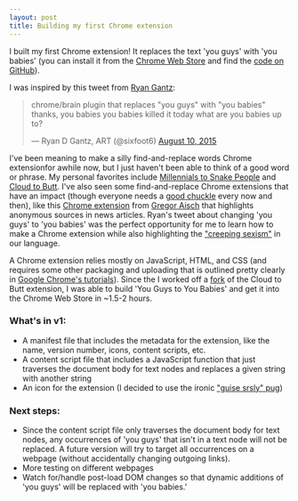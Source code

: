 ```yaml
---
layout: post
title: Building my first Chrome extension
---
```


I built my first Chrome extension! It replaces the text 'you guys' with 'you babies' (you can install it from the [Chrome Web Store](https://chrome.google.com/webstore/detail/you-guys-to-you-babies/kcedlblodlmlheifgechgmhmdpeaadcc) and find the [code on GitHub](https://github.com/nicolezhu/you-guys)).

I was inspired by this tweet from [Ryan Gantz](https://twitter.com/sixfoot6):

<blockquote class="twitter-tweet" lang="en"><p lang="en" dir="ltr">chrome/brain plugin that replaces &quot;you guys&quot; with &quot;you babies&quot;&#10;&#10;thanks, you babies&#10;you babies killed it today&#10;what are you babies up to?</p>&mdash; Ryan D Gantz, ART (@sixfoot6) <a href="https://twitter.com/sixfoot6/status/630825211370143744">August 10, 2015</a></blockquote>
<script async src="//platform.twitter.com/widgets.js" charset="utf-8"></script>

I've been meaning to make a silly find-and-replace words Chrome extensionfor awhile now, but I just haven't been able to think of a good word or phrase. My personal favorites include [Millennials to Snake People](https://chrome.google.com/webstore/detail/millennials-to-snake-peop/jhkibealmjkbkafogihpeidfcgnigmlf?hl=en-US) and [Cloud to Butt](https://chrome.google.com/webstore/detail/cloud-to-butt-plus/apmlngnhgbnjpajelfkmabhkfapgnoai?hl=en). I've also seen some find-and-replace Chrome extensions that have an impact (though everyone needs a [good chuckle](http://gizmodo.com/the-best-of-cloud-to-butt-the-only-extension-youll-eve-1685863609) every now and then), like this [Chrome extension](https://github.com/gka/citation-needed) from [Gregor Aisch](https://twitter.com/driven_by_data) that highlights anonymous sources in news articles. Ryan's tweet about changing 'you guys' to 'you babies' was the perfect opportunity for me to learn how to make a Chrome extension while also highlighting the ["creeping sexism"](http://www.vox.com/2015/6/11/8761227/you-guys-sexism-language) in our language.

A Chrome extension relies mostly on JavaScript, HTML, and CSS (and requires some other packaging and uploading that is outlined pretty clearly in [Google Chrome's tutorials](https://developer.chrome.com/extensions/getstarted)). Since the I worked off a [fork](https://github.com/panicsteve/cloud-to-butt) of the Cloud to Butt extension, I was able to build 'You Guys to You Babies' and get it into the Chrome Web Store in ~1.5-2 hours.

### What's in v1:
- A manifest file that includes the metadata for the extension, like the name, version number, icons, content scripts, etc.
- A content script file that includes a JavaScript function that just traverses the document body for text nodes and replaces a given string with another string
- An icon for the extension (I decided to use the ironic ["guise srsly" pug](http://www.reactionface.info/sites/default/files/imagecache/Node_Page/images/1310497097772.gif))

### Next steps:
- Since the content script file only traverses the document body for text nodes, any occurrences of 'you guys' that isn't in a text node will not be replaced. A future version will try to target all occurrences on a webpage (without accidentally changing outgoing links).
- More testing on different webpages
- Watch for/handle post-load DOM changes so that dynamic additions of 'you guys' will be replaced with 'you babies.'
